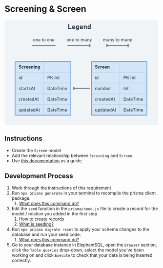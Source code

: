 # Screening & Screen

![](../assets/ScreeningScreen_Relation.PNG)

## Instructions

- Create the `Screen` model
- Add the relevant relationship between `Screening` and `Screen`.
- Use [this documentation](https://www.prisma.io/docs/concepts/components/prisma-schema/relations/one-to-many-relations) as a guide.

## Development Process

1. Work through the instructions of this requirement
2. Run `npx prisma generate` in your terminal to recompile the prisma client package.
    1. [What does this command do?](../resources/prisma-generate.md)
3. Edit the `seed` function in the `prisma/seed.js` file to create a record for the model / relation you added in the first step.
    1. [How to create records](https://www.prisma.io/docs/concepts/components/prisma-client/crud#create-a-single-record)
    2. [What is seeding?](../resources/db-seeding.md)
4. Run `npx prisma migrate reset` to apply your schema changes to the database and run your seed code.
    1. [What does this command do?](../resources/db-migrations.md)
5. Go to your database instance in ElephantSQL, open the `Browser` section, click the `Table queries` drop-down, select the model you've been working on and click `Execute` to check that your data is being inserted correctly.
